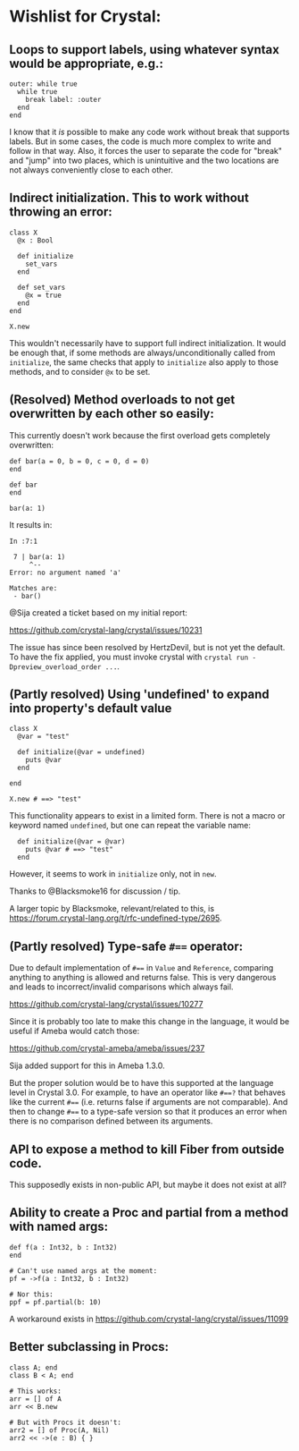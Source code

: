 # Wishlist for Crystal:


## Loops to support labels, using whatever syntax would be appropriate, e.g.:

```cr
outer: while true
  while true
    break label: :outer
  end
end
```

I know that it _is_ possible to make any code work without break that supports labels.
But in some cases, the code is much more complex to write and follow in that way.
Also, it forces the user to separate the code for "break" and "jump" into two
places, which is unintuitive and the two locations are not always conveniently close
to each other.

## Indirect initialization. This to work without throwing an error:

```cr
class X
  @x : Bool

  def initialize
    set_vars
  end

  def set_vars
    @x = true
  end
end

X.new
```

This wouldn't necessarily have to support full indirect initialization. It
would be enough that, if some methods are always/unconditionally called from `initialize`,
the same checks that apply to `initialize` also apply to those methods, and to consider
`@x` to be set.

## (Resolved) Method overloads to not get overwritten by each other so easily:

This currently doesn't work because the first overload gets completely overwritten:

```cr
def bar(a = 0, b = 0, c = 0, d = 0)
end

def bar
end

bar(a: 1)
```

It results in:

```
In :7:1

 7 | bar(a: 1)
     ^--
Error: no argument named 'a'

Matches are:
 - bar()
 ```

@Sija created a ticket based on my initial report:

https://github.com/crystal-lang/crystal/issues/10231

The issue has since been resolved by HertzDevil, but is not yet the default.
To have the fix applied, you must invoke crystal with `crystal run -Dpreview_overload_order ...`.

## (Partly resolved) Using 'undefined' to expand into property's default value

```cr
class X
  @var = "test"

  def initialize(@var = undefined)
    puts @var
  end

end

X.new # ==> "test"
```

This functionality appears to exist in a limited form.
There is not a macro or keyword named `undefined`, but one can repeat the variable name:

```
  def initialize(@var = @var)
    puts @var # ==> "test"
  end
```

However, it seems to work in `initialize` only, not in `new`.

Thanks to @Blacksmoke16 for discussion / tip.

A larger topic by Blacksmoke, relevant/related to this, is https://forum.crystal-lang.org/t/rfc-undefined-type/2695.

## (Partly resolved) Type-safe `#==` operator:

Due to default implementation of `#==` in `Value` and `Reference`, comparing
anything to anything is allowed and returns false. This is very dangerous
and leads to incorrect/invalid comparisons which always fail.

https://github.com/crystal-lang/crystal/issues/10277

Since it is probably too late to make this change in the language, it would
be useful if Ameba would catch those:

https://github.com/crystal-ameba/ameba/issues/237

Sija added support for this in Ameba 1.3.0.

But the proper solution would be to have this supported at the language level in Crystal 3.0.
For example, to have an operator like `#==?` that behaves like the current `#==` (i.e. returns false if
arguments are not comparable). And then to change `#==` to a type-safe version so that it produces an
error when there is no comparison defined between its arguments.

## API to expose a method to kill Fiber from outside code.

This supposedly exists in non-public API, but maybe it does not exist
at all?

## Ability to create a Proc and partial from a method with named args:

```cr
def f(a : Int32, b : Int32)
end

# Can't use named args at the moment:
pf = ->f(a : Int32, b : Int32)

# Nor this:
ppf = pf.partial(b: 10)

```

A workaround exists in https://github.com/crystal-lang/crystal/issues/11099

## Better subclassing in Procs:

```cr
class A; end
class B < A; end

# This works:
arr = [] of A
arr << B.new

# But with Procs it doesn't:
arr2 = [] of Proc(A, Nil)
arr2 << ->(e : B) { }
```
